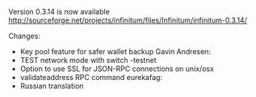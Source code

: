 Version 0.3.14 is now available
http://sourceforge.net/projects/infinitum/files/Infinitum/infinitum-0.3.14/

Changes:
* Key pool feature for safer wallet backup
Gavin Andresen:
* TEST network mode with switch -testnet
* Option to use SSL for JSON-RPC connections on unix/osx
* validateaddress RPC command
eurekafag:
* Russian translation
